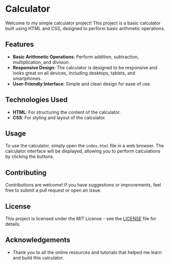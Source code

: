 
# Calculator

Welcome to my simple calculator project! This project is a basic calculator built using HTML and CSS, designed to perform basic arithmetic operations.

## Features

- **Basic Arithmetic Operations**: Perform addition, subtraction, multiplication, and division.
- **Responsive Design**: The calculator is designed to be responsive and looks great on all devices, including desktops, tablets, and smartphones.
- **User-Friendly Interface**: Simple and clean design for ease of use.

## Technologies Used

- **HTML**: For structuring the content of the calculator.
- **CSS**: For styling and layout of the calculator.

## Usage

To use the calculator, simply open the `index.html` file in a web browser. The calculator interface will be displayed, allowing you to perform calculations by clicking the buttons.

## Contributing

Contributions are welcome! If you have suggestions or improvements, feel free to submit a pull request or open an issue.

## License

This project is licensed under the MIT License - see the [LICENSE](LICENSE) file for details.

## Acknowledgements

- Thank you to all the online resources and tutorials that helped me learn and build this calculator.
